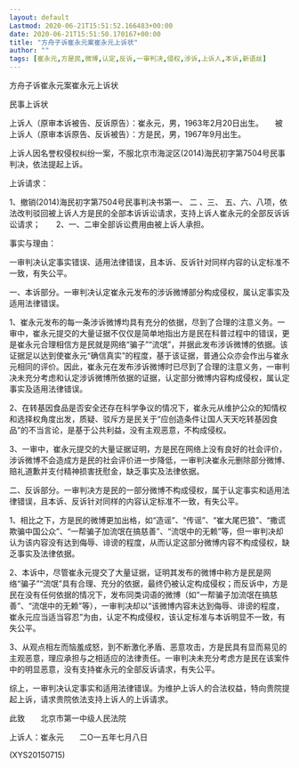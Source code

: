 ```yaml
---
layout: default
Lastmod: 2020-06-21T15:51:52.166483+00:00
date: 2020-06-21T15:51:50.170167+00:00
title: "方舟子诉崔永元案崔永元上诉状"
author: ""
tags: [崔永元,方是民,微博,认定,反诉,一审判决,侵权,涉诉,上诉人,本诉,新语丝]
---
```


方舟子诉崔永元案崔永元上诉状

民事上诉状

上诉人（原审本诉被告、反诉原告）：崔永元，男，1963年2月20日出生。　　被上诉人（原审本诉原告、反诉被告）：方是民，男，1967年9月出生。

上诉人因名誉权侵权纠纷一案，不服北京市海淀区(2014)海民初字第7504号民事判决，依法提起上诉。

上诉请求：

1、撤销(2014)海民初字第7504号民事判决书第一、 二 、三、 五、六、八项，依法改判驳回被上诉人方是民的全部本诉诉讼请求，支持上诉人崔永元的全部反诉诉讼请求；　　2、一、二审全部诉讼费用由被上诉人承担。

事实与理由：

一审判决认定事实错误、适用法律错误，且本诉、反诉针对同样内容的认定标准不一致，有失公平。

一、本诉部分。一审判决认定崔永元发布的涉诉微博部分构成侵权，属认定事实及适用法律错误。

1、崔永元发布的每一条涉诉微博均具有充分的依据，尽到了合理的注意义务。一审中，崔永元提交的大量证据不仅仅是简单地指出方是民在科普过程中的错误，更是崔永元合理相信方是民就是网络“骗子”“流氓”，并据此发布涉诉微博的依据。该证据足以达到使崔永元“确信真实”的程度，基于该证据，普通公众亦会作出与崔永元相同的评价。因此，崔永元在发布涉诉微博时已尽到了合理的注意义务，一审判决未充分考虑和认定涉诉微博所依据的证据，认定部分微博内容构成侵权，属认定事实及适用法律错误。

2、在转基因食品是否安全还存在科学争议的情况下，崔永元从维护公众的知情权和选择权角度出发，质疑、驳斥方是民关于“应创造条件让国人天天吃转基因食品”的不当言论，是基于公共利益，没有主观恶意，不构成侵权。

3、一审中，崔永元提交的大量证据证明，方是民在网络上没有良好的社会评价，涉诉微博不会造成方是民的社会评价进一步降低，一审判决崔永元删除部分微博、赔礼道歉并支付精神损害抚慰金，缺乏事实及法律依据。

二、反诉部分。一审判决方是民的一部分微博不构成侵权，属于认定事实和适用法律错误，且本诉、反诉针对同样的内容认定标准不一致，有失公平。

1、相比之下，方是民的微博更加出格，如“造谣”、“传谣”、“崔大尾巴狼”、“撒谎欺骗中国公众”、“一帮骗子加流氓在搞慈善”、“流氓中的无赖”等，但一审判决却认为该内容没有达到侮辱、诽谤的程度，从而认定这部分微博内容不构成侵权，缺乏事实及法律依据。

2、本诉中，尽管崔永元提交了大量证据，证明其发布的微博中称方是民是网络“骗子”“流氓”具有合理、充分的依据，最终仍被认定构成侵权；而反诉中，方是民在没有任何依据的情况下，发布同类词语的微博（如“一帮骗子加流氓在搞慈善”、“流氓中的无赖”等），一审判决却以“该微博内容未达到侮辱、诽谤的程度，崔永元应当适当容忍”为由，认定不构成侵权，该认定标准与本诉明显不一致，有失公平。

3、从观点相左而恼羞成怒，到不断激化矛盾、恶意攻击，方是民具有显而易见的主观恶意，理应承担与之相适应的法律责任。一审判决未充分考虑方是民在该案件中的明显恶意，没有支持崔永元的全部反诉请求，有失公平。

综上，一审判决认定事实和适用法律错误。为维护上诉人的合法权益，特向贵院提起上诉，请求贵院依法支持上诉人的上诉请求。

此致　　北京市第一中级人民法院

上诉人：崔永元　　二O一五年七月八日

(XYS20150715)

